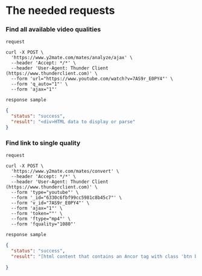 # The needed requests
### Find all available video qualities
`request`
```curl
curl -X POST \
  'https://www.y2mate.com/mates/analyze/ajax' \
  --header 'Accept: */*' \
  --header 'User-Agent: Thunder Client (https://www.thunderclient.com)' \
  --form 'url="https://www.youtube.com/watch?v=7AS9r_E0PY4"' \
  --form 'q_auto="1"' \
  --form 'ajax="1"'
```
`response sample`
```json
{
  "status": "success",
  "result": "<div>HTML data to display or parse"
}
```

### Find link to single quality
`request`
```curl
curl -X POST \
  'https://www.y2mate.com/mates/convert' \
  --header 'Accept: */*' \
  --header 'User-Agent: Thunder Client (https://www.thunderclient.com)' \
  --form 'type="youtube"' \
  --form '_id="6330c6fbf99cc5981c8b45c7"' \
  --form 'v_id="7AS9r_E0PY4"' \
  --form 'ajax="1"' \
  --form 'token=""' \
  --form 'ftype="mp4"' \
  --form 'fquality="1080"'
```

`response sample`
```json
{
  "status": "success",
  "result": "[html content that contains an Ancor tag with class 'btn btn-success btn-file' whose href attribute is the link to the file download ]"

}


